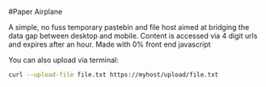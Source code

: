 #Paper Airplane

A simple, no fuss temporary pastebin and file host aimed at bridging the data gap between desktop and mobile.
Content is accessed via 4 digit urls and expires after an hour.
Made with 0% front end javascript

You can also upload via terminal:
```bash
curl --upload-file file.txt https://myhost/upload/file.txt
```